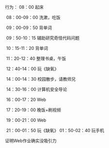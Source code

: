 行为：	08：00 			起床

​	 	08：00-09：00	洗漱，吃饭

​		09：00-09：50	背单词

​		09：50-10：15	辅助研究奇怪代码问题

​		10：15-11：20	背单词

​		11：20-12：40	整理书桌，午饭

​		12：40-14：00	玩《缺氧》

​		14：00-14：30	校园散步，请教师兄

​		14：30-16：00	计算机安全导论

​		16：00-17：20	Web

​		17：20-19：00	晚饭+刷视频

​		19：00-21：00	Web

​		21：00-01：50	玩《缺氧》
    01：50-02：40  玩手机


证明Web作业确实没吸引力
